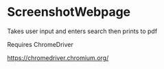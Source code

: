 # ScreenshotWebpage
Takes user input and enters search then prints to pdf

Requires ChromeDriver

https://chromedriver.chromium.org/
